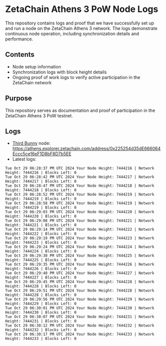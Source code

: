 # ZetaChain Athens 3 PoW Node Logs
This repository contains logs and proof that we have successfully set up and run a node on the ZetaChain Athens 3 network. The logs demonstrate continuous node operation, including synchronization details and performance.

## Contents
- Node setup information
- Synchronization logs with block height details
- Ongoing proof of work logs to verify active participation in the ZetaChain network

## Purpose
This repository serves as documentation and proof of participation in the ZetaChain Athens 3 PoW testnet.

## Logs

- [Third Bunny](https://thirdbunny.xyz/) node: https://athens.explorer.zetachain.com/address/0x225254d35dE666064Eccc5ce16eF1D8bF8D7b5EE
- Latest logs:
```
Tue Oct 29 06:28:37 PM UTC 2024 Your Node Height: 7444216 | Network Height: 7444216 | Blocks Left: 0
Tue Oct 29 06:28:42 PM UTC 2024 Your Node Height: 7444217 | Network Height: 7444217 | Blocks Left: 0
Tue Oct 29 06:28:47 PM UTC 2024 Your Node Height: 7444218 | Network Height: 7444218 | Blocks Left: 0
Tue Oct 29 06:28:52 PM UTC 2024 Your Node Height: 7444219 | Network Height: 7444219 | Blocks Left: 0
Tue Oct 29 06:28:58 PM UTC 2024 Your Node Height: 7444219 | Network Height: 7444219 | Blocks Left: 0
Tue Oct 29 06:29:03 PM UTC 2024 Your Node Height: 7444220 | Network Height: 7444220 | Blocks Left: 0
Tue Oct 29 06:29:08 PM UTC 2024 Your Node Height: 7444221 | Network Height: 7444221 | Blocks Left: 0
Tue Oct 29 06:29:14 PM UTC 2024 Your Node Height: 7444222 | Network Height: 7444222 | Blocks Left: 0
Tue Oct 29 06:29:19 PM UTC 2024 Your Node Height: 7444223 | Network Height: 7444223 | Blocks Left: 0
Tue Oct 29 06:29:24 PM UTC 2024 Your Node Height: 7444224 | Network Height: 7444224 | Blocks Left: 0
Tue Oct 29 06:29:30 PM UTC 2024 Your Node Height: 7444225 | Network Height: 7444225 | Blocks Left: 0
Tue Oct 29 06:29:35 PM UTC 2024 Your Node Height: 7444226 | Network Height: 7444226 | Blocks Left: 0
Tue Oct 29 06:29:40 PM UTC 2024 Your Node Height: 7444227 | Network Height: 7444227 | Blocks Left: 0
Tue Oct 29 06:29:45 PM UTC 2024 Your Node Height: 7444228 | Network Height: 7444228 | Blocks Left: 0
Tue Oct 29 06:29:51 PM UTC 2024 Your Node Height: 7444228 | Network Height: 7444228 | Blocks Left: 0
Tue Oct 29 06:29:56 PM UTC 2024 Your Node Height: 7444229 | Network Height: 7444229 | Blocks Left: 0
Tue Oct 29 06:30:01 PM UTC 2024 Your Node Height: 7444230 | Network Height: 7444230 | Blocks Left: 0
Tue Oct 29 06:30:07 PM UTC 2024 Your Node Height: 7444231 | Network Height: 7444231 | Blocks Left: 0
Tue Oct 29 06:30:12 PM UTC 2024 Your Node Height: 7444232 | Network Height: 7444232 | Blocks Left: 0
Tue Oct 29 06:30:17 PM UTC 2024 Your Node Height: 7444233 | Network Height: 7444233 | Blocks Left: 0
```
